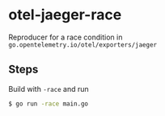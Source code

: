 # otel-jaeger-race

Reproducer for a race condition in `go.opentelemetry.io/otel/exporters/jaeger`

## Steps

Build with `-race` and run

```sh
$ go run -race main.go
```
